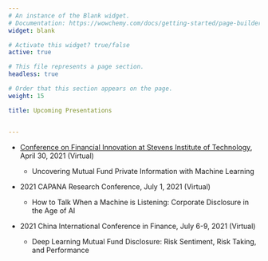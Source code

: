 ```yaml
---
# An instance of the Blank widget.
# Documentation: https://wowchemy.com/docs/getting-started/page-builder/
widget: blank

# Activate this widget? true/false
active: true

# This file represents a page section.
headless: true

# Order that this section appears on the page.
weight: 15

title: Upcoming Presentations


---
```


- [Conference on Financial Innovation at Stevens Institute of Technology](https://stevens.zoom.us/meeting/register/tJYqceyorj8vH9RCW2jPkMgjo3sYfZxoOTX_), April 30, 2021 (Virtual)

  - Uncovering Mutual Fund Private Information with Machine Learning 

- 2021 CAPANA Research Conference, July 1, 2021 (Virtual)

  - How to Talk When a Machine is Listening: Corporate Disclosure in the Age of AI

- 2021 China International Conference in Finance, July 6-9, 2021 (Virtual)

  - Deep Learning Mutual Fund Disclosure: Risk Sentiment, Risk Taking, and Performance
